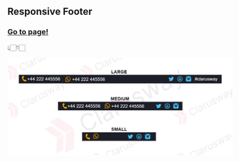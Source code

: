 
<h2>Responsive Footer</h2>

<h3><a href="https://banugungor.github.io/Coding-Challenges/Html%20-%20Css/Bootstrap/Responsive%20Footer/" rel="nofollow">Go to page!</a></h3>

👆🏻👇🏻

<img src="https://github.com/banugungor/Coding-Challenges/blob/main/Html%20-%20Css/Bootstrap/Responsive%20Footer/bs-homework.png?raw=true"/>
